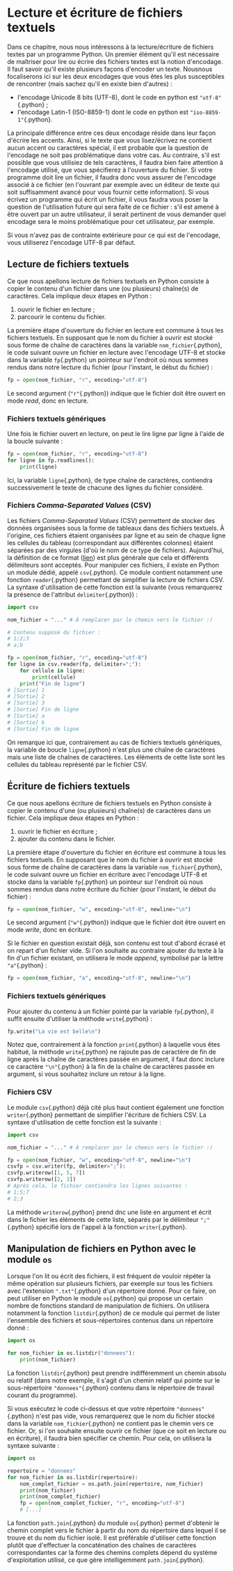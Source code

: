 # Lecture et écriture de fichiers textuels

Dans ce chapitre, nous nous intéressons à la lecture/écriture de fichiers textes par un programme Python.
Un premier élément qu'il est nécessaire de maîtriser pour lire ou écrire des fichiers textes est la notion d'encodage.
Il faut savoir qu'il existe plusieurs façons d'encoder un texte.
Nousnous focaliserons ici sur les deux encodages que vous êtes les plus susceptibles de rencontrer (mais sachez qu'il en existe bien d'autres) :

* l'encodage Unicode 8 bits (UTF-8), dont le code en python est `"utf-8"`{.python} ;
* l'encodage Latin-1 (ISO-8859-1) dont le code en python est `"iso-8859-1"`{.python}.

La principale différence entre ces deux encodage réside dans leur façon d'écrire les accents.
Ainsi, si le texte que vous lisez/écrivez ne contient aucun accent ou caractères spécial, il est probable que la question de l'encodage ne soit pas problématique dans votre cas.
Au contraire, s'il est possible que vous utilisiez de tels caractères, il faudra bien faire attention à l'encodage utilisé, que vous spécifierez à l'ouverture du fichier.
Si votre programme doit lire un fichier, il faudra donc vous assurer de l'encodage associé à ce fichier (en l'ouvrant par exemple avec un éditeur de texte qui soit suffisamment avancé pour vous fournir cette information).
Si vous écrivez un programme qui écrit un fichier, il vous faudra vous poser la question de l'utilisation future qui sera faite de ce fichier : s'il est amené à être ouvert par un autre utilisateur, il serait pertinent de vous demander quel encodage sera le moins problématique pour cet utilisateur, par exemple.

Si vous n'avez pas de contrainte extérieure pour ce qui est de l'encodage, vous utiliserez l'encodage UTF-8 par défaut.

## Lecture de fichiers textuels

Ce que nous apellons lecture de fichiers textuels en Python consiste à copier le contenu d'un fichier dans une (ou plusieurs) chaîne(s) de caractères.
Cela implique deux étapes en Python :

1. ouvrir le fichier en lecture ;
2. parcourir le contenu du fichier.

La première étape d'ouverture du fichier en lecture est commune à tous les fichiers textuels.
En supposant que le nom du fichier à ouvrir est stocké sous forme de chaîne de caractères dans la variable `nom_fichier`{.python}, le code suivant ouvre un fichier en lecture avec l'encodage UTF-8 et stocke dans la variable `fp`{.python} un pointeur sur l'endroit où nous sommes rendus dans notre lecture du fichier (pour l'instant, le début du fichier) :
```python
fp = open(nom_fichier, "r", encoding="utf-8")
```

Le second argument (`"r"`{.python}) indique que le fichier doit être ouvert en mode _read_, donc en lecture.

### Fichiers textuels génériques

Une fois le fichier ouvert en lecture, on peut le lire ligne par ligne à l'aide de la boucle suivante :
```python
fp = open(nom_fichier, "r", encoding="utf-8")
for ligne in fp.readlines():
    print(ligne)
```
Ici, la variable `ligne`{.python}, de type chaîne de caractères, contiendra successivement le texte de chacune des lignes du fichier considéré.

### Fichiers _Comma-Separated Values_ (CSV)

Les fichiers _Comma-Separated Values_ (CSV) permettent de stocker des données organisées sous la forme de tableaux dans des fichiers textuels.
À l'origine, ces fichiers étaient organisées par ligne et au sein de chaque ligne les cellules du tableau (correspondant aux différentes colonnes) étaient séparées par des virgules (d'où le nom de ce type de fichiers).
Aujourd'hui, la définition de ce format ([lien](https://tools.ietf.org/html/rfc4180)) est plus générale que cela et différents délimiteurs sont acceptés.
Pour manipuler ces fichiers, il existe en Python un module dédié, appelé `csv`{.python}.
Ce module contient notamment une fonction `reader`{.python} permettant de simplifier la lecture de fichiers CSV.
La syntaxe d'utilisation de cette fonction est la suivante (vous remarquerez la présence de l'attribut `delimiter`{.python}) :
```python
import csv

nom_fichier = "..." # À remplacer par le chemin vers le fichier :)

# Contenu supposé du fichier :
# 1;2;3
# a;b

fp = open(nom_fichier, "r", encoding="utf-8")
for ligne in csv.reader(fp, delimiter=";"):
    for cellule in ligne:
        print(cellule)
    print("Fin de ligne")
# [Sortie] 1
# [Sortie] 2
# [Sortie] 3
# [Sortie] Fin de ligne
# [Sortie] a
# [Sortie] b
# [Sortie] Fin de ligne
```
On remarque ici que, contrairement au cas de fichiers textuels génériques, la variable de boucle `ligne`{.python} n'est plus une chaîne de caractères mais une liste de chaînes de caractères.
Les éléments de cette liste sont les cellules du tableau représenté par le fichier CSV.

## Écriture de fichiers textuels

Ce que nous apellons écriture de fichiers textuels en Python consiste à copier le contenu d'une (ou plusieurs) chaîne(s) de caractères dans un fichier.
Cela implique deux étapes en Python :

1. ouvrir le fichier en écriture ;
2. ajouter du contenu dans le fichier.

La première étape d'ouverture du fichier en écriture est commune à tous les fichiers textuels.
En supposant que le nom du fichier à ouvrir est stocké sous forme de chaîne de caractères dans la variable `nom_fichier`{.python}, le code suivant ouvre un fichier en écriture avec l'encodage UTF-8 et stocke dans la variable `fp`{.python} un pointeur sur l'endroit où nous sommes rendus dans notre écriture du fichier (pour l'instant, le début du fichier) :
```python
fp = open(nom_fichier, "w", encoding="utf-8", newline="\n")
```

Le second argument (`"w"`{.python}) indique que le fichier doit être ouvert en mode _write_, donc en écriture.

Si le fichier en question existait déjà, son contenu est tout d'abord écrasé et on repart d'un fichier vide.
Si l'on souhaite au contraire ajouter du texte à la fin d'un fichier existant, on utilisera le mode _append_, symbolisé par la lettre `"a"`{.python} :
```python
fp = open(nom_fichier, "a", encoding="utf-8", newline="\n")
```

### Fichiers textuels génériques

Pour ajouter du contenu à un fichier pointé par la variable `fp`{.python}, il suffit ensuite d'utiliser la méthode `write`{.python} :
```python
fp.write("La vie est belle\n")
```
Notez que, contrairement à la fonction `print`{.python} à laquelle vous êtes habitué, la méthode `write`{.python} ne rajoute pas de caractère de fin de ligne après la chaîne de caractères passée en argument, il faut donc inclure ce caractère `"\n"`{.python} à la fin de la chaîne de caractères passée en argument, si vous souhaitez inclure un retour à la ligne.

### Fichiers CSV

Le module `csv`{.python} déjà cité plus haut contient également une fonction `writer`{.python} permettant de simplifier l'écriture de fichiers CSV.
La syntaxe d'utilisation de cette fonction est la suivante :
```python
import csv

nom_fichier = "..." # À remplacer par le chemin vers le fichier :)

fp = open(nom_fichier, "w", encoding="utf-8", newline="\n")
csvfp = csv.writer(fp, delimiter=";"):
csvfp.writerow([1, 5, 7])
csvfp.writerow([2, 3])
# Après cela, le fichier contiendra les lignes suivantes :
# 1;5;7
# 2;3
```
La méthode `writerow`{.python} prend dnc une liste en argument et écrit dans le fichier les éléments de cette liste, séparés par le délimiteur `";"`{.python} spécifié lors de l'appel à la fonction `writer`{.python}.

## Manipulation de fichiers en Python avec le module `os`

Lorsque l'on lit ou écrit des fichiers, il est fréquent de vouloir répéter la même opération sur plusieurs fichiers, par exemple sur tous les fichiers avec l'extension `".txt"`{.python} d'un répertoire donné.
Pour ce faire, on peut utiliser en Python le module `os`{.python} qui propose un certain nombre de fonctions standard de manipulation de fichiers.
On utilisera notamment la fonction `listdir`{.python} de ce module qui permet de lister l'ensemble des fichiers et sous-répertoires contenus dans un répertoire donné :
```python
import os

for nom_fichier in os.listdir("donnees"):
    print(nom_fichier)
```

La fonction `listdir`{.python} peut prendre indifféremment un chemin absolu ou relatif (dans notre exemple, il s'agit d'un chemin relatif qui pointe sur le sous-répertoire `"donnees"`{.python} contenu dans le répertoire de travail courant du programme).

Si vous exécutez le code ci-dessus et que votre répertoire `"donnees"`{.python} n'est pas vide, vous remarquerez que le nom du fichier stocké dans la variable `nom_fichier`{.python} ne contient pas le chemin vers ce fichier.
Or, si l'on souhaite ensuite ouvrir ce fichier (que ce soit en lecture ou en écriture), il faudra bien spécifier ce chemin.
Pour cela, on utilisera la syntaxe suivante :
```python
import os

repertoire = "donnees"
for nom_fichier in os.listdir(repertoire):
    nom_complet_fichier = os.path.join(repertoire, nom_fichier)
    print(nom_fichier)
    print(nom_complet_fichier)
    fp = open(nom_complet_fichier, "r", encoding="utf-8")
    # [...]
```
La fonction `path.join`{.python} du module `os`{.python} permet d'obtenir le chemin complet vers le fichier à partir du nom du répertoire dans lequel il se trouve et du nom du fichier isolé.
Il est préférable d'utiliser cette fonction plutôt que d'effectuer la concaténation des chaînes de caractères correspondantes car la forme des chemins complets dépend du système d'exploitation utilisé, ce que gère intelligemment `path.join`{.python}.
